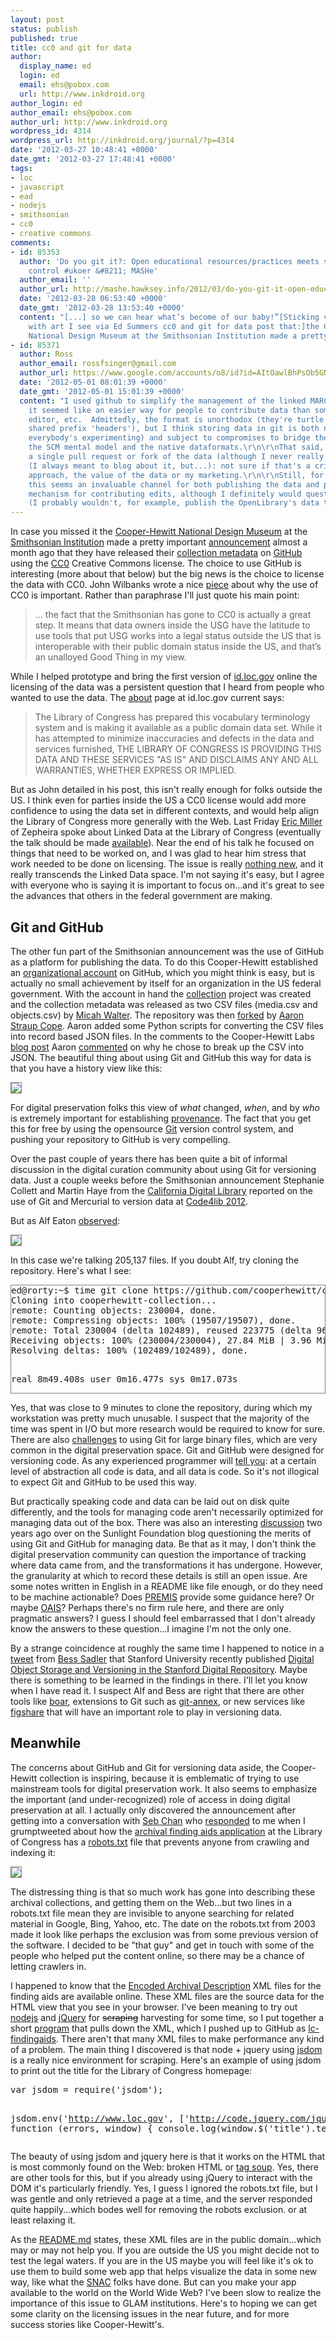 ```yaml
---
layout: post
status: publish
published: true
title: cc0 and git for data
author:
  display_name: ed
  login: ed
  email: ehs@pobox.com
  url: http://www.inkdroid.org
author_login: ed
author_email: ehs@pobox.com
author_url: http://www.inkdroid.org
wordpress_id: 4314
wordpress_url: http://inkdroid.org/journal/?p=4314
date: '2012-03-27 10:48:41 +0000'
date_gmt: '2012-03-27 17:48:41 +0000'
tags:
- loc
- javascript
- ead
- nodejs
- smithsonian
- cc0
- creative commons
comments:
- id: 85353
  author: 'Do you git it?: Open educational resources/practices meets software version
    control #ukoer &#8211; MASHe'
  author_email: ''
  author_url: http://mashe.hawksey.info/2012/03/do-you-git-it-open-educational-resourcespractices-meets-software-version-control/
  date: '2012-03-28 06:53:40 +0000'
  date_gmt: '2012-03-28 13:53:40 +0000'
  content: "[...] so we can hear what’s become of our baby!”[Sticking very loosely
    with art I see via Ed Summers cc0 and git for data post that:]the Cooper-Hewitt
    National Design Museum at the Smithsonian Institution made a pretty [...]"
- id: 85371
  author: Ross
  author_email: rossfsinger@gmail.com
  author_url: https://www.google.com/accounts/o8/id?id=AItOawlBhPsOb5GN8bfRnBAf9sp8p3TO9o2CYyA
  date: '2012-05-01 08:01:39 +0000'
  date_gmt: '2012-05-01 15:01:39 +0000'
  content: "I used github to simplify the management of the linked MARC codes RDF:\r\n\r\nhttps://github.com/rsinger/LinkedMARCCodes\r\n\r\nsince
    it seemed like an easier way for people to contribute data than some homegrown
    editor, etc.  Admittedly, the format is unorthodox (they're turtle fragments with
    shared prefix 'headers'), but I think storing data in git is both new (and thus
    everybody's experimenting) and subject to compromises to bridge the gaps between
    the SCM mental model and the native dataformats.\r\n\r\nThat said, I haven't gotten
    a single pull request or fork of the data (although I never really did much advertisement
    (I always meant to blog about it, but...): not sure if that's a critique of my
    approach, the value of the data or my marketing.\r\n\r\nStill, for smaller datasets,
    this seems an invaluable channel for both publishing the data and providing a
    mechanism for contributing edits, although I definitely would question its scalability
    (I probably wouldn't, for example, publish the OpenLibrary's data this way)."
---
```

<p>In case you missed it the <a href="http://cooperhewitt.org">Cooper-Hewitt National Design Museum</a> at the <a href="http://www.si.edu">Smithsonian Institution</a> made a pretty important <a href="http://labs.cooperhewitt.org/2012/releasing-collection-github/">announcement</a> almost a month ago that they have released their <a href="http://www.cooperhewitt.org/collections/data">collection metadata</a> on <a href="https://github.com/cooperhewitt/collection">GitHub</a> using the <a href="http://creativecommons.org/about/cc0">CC0</a> Creative Commons license. The choice to use GitHub is interesting (more about that below) but the big news is the choice to license the data with CC0. John Wilbanks wrote a nice <a href="http://del-fi.org/post/19787775081/us-government-and-cc0<br />
">piece</a> about why the use of CC0 is important. Rather than paraphrase I'll just quote his main point:</p>
<blockquote><p>
... the fact that the Smithsonian has gone to CC0 is actually a great step. It means that data owners inside the USG have the latitude to use tools that put USG works into a legal status outside the US that is interoperable with their public domain status inside the US, and that’s an unalloyed Good Thing in my view.
</p></blockquote>
<p>While I helped prototype and bring the first version of <a href="http://id.loc.gov">id.loc.gov</a> online the licensing of the data was a persistent question that I heard from people who wanted to use the data. The <a href="http://id.loc.gov/about/">about</a> page at id.loc.gov current says:</p>
<blockquote><p>
The Library of Congress has prepared this vocabulary terminology system and is making it available as a public domain data set. While it has attempted to minimize inaccuracies and defects in the data and services furnished, THE LIBRARY OF CONGRESS IS PROVIDING THIS DATA AND THESE SERVICES "AS IS" AND DISCLAIMS ANY AND ALL WARRANTIES, WHETHER EXPRESS OR IMPLIED.
</p></blockquote>
<p>But as John detailed in his post, this isn't really enough for folks outside the US. I think even for parties inside the US a CC0 license would add more confidence to using the data set in different contexts, and would help align the Library of Congress more generally with the Web. Last Friday <a href="https://twitter.com/erimille">Eric Miller</a> of Zepheira spoke about Linked Data at the Library of Congress (eventually the talk should be made <a href="http://www.loc.gov/today/cyberlc/results.php?mode=s&cat=45">available</a>). Near the end of his talk he focused on things that need to be worked on, and I was glad to hear him stress that work needed to be done on licensing. The issue is really <a href="http://cloudofdata.com/2009/10/licensing-of-linked-data/">nothing new</a>, and it really transcends the Linked Data space. I'm not saying it's easy, but I agree with everyone who is saying it is important to focus on...and it's great to see the advances that others in the federal government are making.</p>
<h2>Git and GitHub</h2>
<p>The other fun part of the Smithsonian announcement was the use of GitHub as a platform for publishing the data. To do this Cooper-Hewitt established an <a href="https://github.com/cooperhewitt/collection">organizational account</a> on GitHub, which you might think is easy, but is actually no small achievement by itself for an organization in the US federal government. With the account in hand  the <a href="http://github.com/cooperhewitt/collection">collection</a> project was created and the collection metadata was released as two CSV files (media.csv and objects.csv) by <a href="http://labs.cooperhewitt.org/author/micah/">Micah Walter</a>. The repository was then <a href="https://github.com/straup/collection">forked</a> by <a href="http://www.aaronland.info/">Aaron Straup Cope</a>. Aaron added some Python scripts for converting the CSV files into record based JSON files. In the comments to the Cooper-Hewitt Labs <a href="http://labs.cooperhewitt.org/2012/releasing-collection-github/">blog post</a> Aaron <a href="http://labs.cooperhewitt.org/2012/releasing-collection-github/#comment-449050855">commented</a> on why he chose to break up the CSV into JSON. The beautiful thing about using Git and GitHub this way for data is that you have a history view like this:</p>
<p><a href="https://github.com/cooperhewitt/collection/commits/master/"><img src="http://inkdroid.org/images/cooperhewitt-github-history.png" style="border: thin gray solid;"/></a></p>
<p>For digital preservation folks this view of <em>what</em> changed, <em>when</em>, and by <em>who</em> is extremely important for establishing <a href="http://en.wikipedia.org/wiki/Provenance">provenance</a>. The fact that you get this for free by using the opensource <a href="http://git-scm.com/">Git</a> version control system, and pushing your repository to GitHub is very compelling.</p>
<p>Over the past couple of years there has been quite a bit of informal discussion in the digital curation community about using Git for versioning data. Just a couple weeks before the Smithsonian announcement Stephanie Collett and Martin Haye from the <a href="http://www.cdlib.org/">California Digital Library</a> reported on the use of Git and Mercurial to version data at <a href="http://code4lib.org/conference/2012/collett">Code4lib 2012</a>.</p>
<p>But as Alf Eaton <a href="https://twitter.com/invisiblecomma/status/183140416848281600">observed</a>:</p>
<p><a href="https://twitter.com/invisiblecomma/status/183140416848281600"><img src="http://inkdroid.org/images/cooperhewitt-alf.png" style="border: thin gray solid;"/></a></p>
<p>In this case we're talking 205,137 files. If you doubt Alf, try cloning the repository. Here's what I see:</p>
<pre style="border: thin solid gray;">
ed@rorty:~$ time git clone https://github.com/cooperhewitt/collection.git cooperhewitt-collection
Cloning into cooperhewitt-collection...
remote: Counting objects: 230004, done.
remote: Compressing objects: 100% (19507/19507), done.
remote: Total 230004 (delta 102489), reused 223775 (delta 96260)
Receiving objects: 100% (230004/230004), 27.84 MiB | 3.96 MiB/s, done.
Resolving deltas: 100% (102489/102489), done.

real    8m49.408s
user    0m16.477s
sys 0m17.073s
</pre>
<p>Yes, that was close to 9 minutes to clone the repository, during which my workstation was pretty much unusable. I suspect that the majority of the time was spent in I/O but more research would be required to know for sure. There are also <a href="http://stackoverflow.com/questions/540535/managing-large-binary-files-with-git">challenges</a> to using Git for large binary files, which are very common in the digital preservation space. Git and GitHub were designed for versioning code. As any experienced programmer will <a href="http://blog.cleartrip.com/2007/7/7/lisp-is-sin-and-all-data-is-code/">tell you</a>: at a certain level of abstraction all code is data, and all data is code. So it's not illogical to expect Git and GitHub to be used this way.</p>
<p>But practically speaking code and data can be laid out on disk quite differently, and the tools for managing code aren't necessarily optimized for managing data out of the box. There was also an interesting <a href="http://sunlightlabs.com/blog/2010/we-dont-need-a-github-for-data/">discussion</a> two years ago over on the Sunlight Foundation blog questioning the merits of using Git and GitHub for managing data.  Be that as it may, I don't think the digital preservation community can question the importance of tracking where data came from, and the transformations it has undergone. However, the granularity at which to record these details is still an open issue. Are some notes written in English in a README like file enough, or do they need to be machine actionable? Does <a href="http://www.loc.gov/standards/premis/">PREMIS</a> provide some guidance here? Or maybe <a href="http://en.wikipedia.org/wiki/Open_Archival_Information_System">OAIS</a>? Perhaps there's no firm rule here, and there are only pragmatic answers? I guess I should feel embarrassed that I don't already know the answers to these question...I imagine I'm not the only one.</p>
<p>By a strange coincidence at roughly the same time I happened to notice in a  <a href="https://twitter.com/eosadler/status/183676338908041216">tweet</a> from <a href="http://www.ibiblio.org/bess/?page_id=2">Bess Sadler</a> that Stanford University recently published <a href="http://lib.stanford.edu/files/Digital%20Object%20Storage%20and%20Versioning.pdf">Digital Object Storage and Versioning in the Stanford Digital Repository</a>. Maybe there is something to be learned in the findings in there. I'll let you know when I have read it. I suspect Alf and Bess are right that there are other tools like <a href="http://code.google.com/p/boar/">boar</a>, extensions to Git such as <a href="http://git-annex.branchable.com/">git-annex</a>, or new services like <a href="http://figshare.com/">figshare</a> that will have an important role to play in versioning data.</p>
<h2>Meanwhile</h2>
<p>The concerns about GitHub and Git for versioning data aside, the Cooper-Hewitt collection is inspiring, because it is emblematic of trying to use mainstream tools for digital preservation work. It also seems to emphasize the important (and under-recognized) role of access in doing digital preservation at all. I actually only discovered the announcement after getting into a conversation with <a href="http://www.sebchan.com/">Seb Chan</a> who <a href="https://twitter.com/sebchan/status/183028334177959936">responded</a> to me when I grumptweeted about how the <a href="http://findingaids.loc.gov">archival finding aids application</a> at the Library of Congress has a <a href="http://findingaids.loc.gov/robots.txt">robots.txt</a> file that prevents anyone from crawling and indexing it:</p>
<p><a href="https://twitter.com/sebchan/status/183028334177959936"><img src="http://inkdroid.org/images/sebchan-tweet.png" style="border: thin gray solid;"/></a></p>
<p>The distressing thing is that so much work has gone into describing these archival collections, and getting them on the Web...but two lines in a robots.txt file mean they are invisible to anyone searching for related material in Google, Bing, Yahoo, etc. The date on the robots.txt from 2003 made it look like perhaps the exclusion was from some previous version of the software. I decided to be "that guy" and get in touch with some of the people who helped put the content online, so there may be a chance of letting crawlers in.</p>
<p>I happened to know that the <a href="http://www.loc.gov/ead/">Encoded Archival Description</a> XML files for the finding aids are available online. These XML files are the source data for the HTML view that you see in your browser. I've been meaning to try out <a href="http://nodejs.org">nodejs</a> and <a href="http://jquery.com">jQuery</a> for <strike>scraping</strike> harvesting for some time, so I put together a short <a href="https://github.com/edsu/lc-findingaids/blob/master/harvest.js">program</a> that pulls down the XML, which I pushed up to GitHub as <a href="http://github.com/edsu/lc-findingaids">lc-findingaids</a>. There aren't that many XML files to make performance any kind of a problem. The main thing I discovered is that node + jquery using <a href="https://github.com/tmpvar/jsdom">jsdom</a> is a really nice environment for scraping. Here's an example of using jsdom to print out the title for the Library of Congress homepage:</p>
<pre lang="javascript">
var jsdom = require('jsdom');

jsdom.env('http://www.loc.gov', ['http://code.jquery.com/jquery-1.5.min.js'], function (errors, window) {
  console.log(window.$('title').text());
});
</pre>
<p>The beauty of using jsdom and jquery here is that it works on the HTML that is most commonly found on the Web: broken HTML or <a href="http://en.wikipedia.org/wiki/Tag_soup">tag soup</a>. Yes, there are other tools for this, but if you already using jQuery to interact with the DOM it's particularly friendly. Yes, I guess I ignored the robots.txt file, but I was gentle and only retrieved a page at a time, and the server responded quite happily...which bodes well for removing the robots exclusion. or at least relaxing it.</p>
<p>As the <a href="https://github.com/edsu/lc-findingaids/blob/master/README.md">README.md</a> states, these XML files are in the public domain...which may or may not help you. If you are outside the US you might decide not to test the legal waters. If you are in the US maybe you will feel like it's ok to use them to build some web app that helps visualize the data in some new way, like what the <a href="http://socialarchive.iath.virginia.edu/">SNAC</a> folks have done. But can you make your app available to the world on the World Wide Web? I've been slow to realize the importance of this issue to GLAM institutions. Here's to hoping we can get some clarity on the licensing issues in the near future, and for more success stories like Cooper-Hewitt's.</p>
